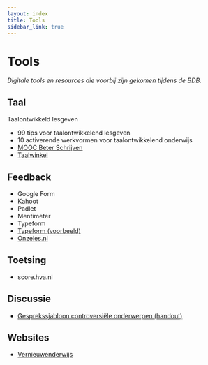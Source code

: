 ```yaml
---
layout: index
title: Tools
sidebar_link: true
---
```


# Tools

*Digitale tools en resources die voorbij zijn gekomen tijdens de BDB.* 

## Taal

Taalontwikkeld lesgeven
* 99 tips voor taalontwikkelend lesgeven
* 10 activerende werkvormen voor taalontwikkelend onderwijs
* [MOOC Beter Schrijven][MOOC]
* [Taalwinkel][winkel]

## Feedback

* Google Form
* Kahoot
* Padlet
* Mentimeter
* Typeform
* [Typeform (voorbeeld)][voorbeeld]
* [Onzeles.nl][onzeles]

## Toetsing
* score.hva.nl

## Discussie

* [Gesprekssjabloon controversiële onderwerpen (handout)][omgaan]

## Websites
* [Vernieuwenderwijs](https://www.vernieuwenderwijs.nl/)

[mooc]: https://moocbeterschrijven.nl/courses/course-v1:UvAHvA+1+2017/about
[winkel]: https://www.taalwinkel.nl/
[voorbeeld]: https://youssef12.typeform.com/to/QyNX7p
[onzeles]: https://onzeles.nl/
[omgaan]: https://www.hva.nl/urban-education/gedeelde-content/projecten/urban-education/
